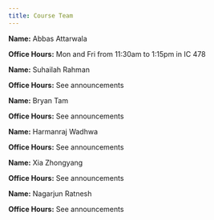 ```yaml
---
title: Course Team
---
```


**Name:** Abbas Attarwala

**Office Hours:** Mon and Fri from 11:30am to 1:15pm in IC 478

**Name:** Suhailah Rahman 

**Office Hours:** See announcements

**Name:** Bryan Tam       

**Office Hours:** See announcements

**Name:** Harmanraj Wadhwa

**Office Hours:** See announcements

**Name:** Xia Zhongyang   

**Office Hours:** See announcements

**Name:** Nagarjun Ratnesh

**Office Hours:** See announcements
